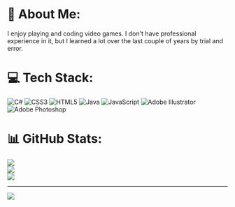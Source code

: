 # 💫 About Me:
I enjoy playing and coding video games. I don't have professional experience in it, but I learned a lot over the last couple of years by trial and error.


# 💻 Tech Stack:
![C#](https://img.shields.io/badge/c%23-%23239120.svg?style=for-the-badge&logo=c-sharp&logoColor=white) ![CSS3](https://img.shields.io/badge/css3-%231572B6.svg?style=for-the-badge&logo=css3&logoColor=white) ![HTML5](https://img.shields.io/badge/html5-%23E34F26.svg?style=for-the-badge&logo=html5&logoColor=white) ![Java](https://img.shields.io/badge/java-%23ED8B00.svg?style=for-the-badge&logo=java&logoColor=white) ![JavaScript](https://img.shields.io/badge/javascript-%23323330.svg?style=for-the-badge&logo=javascript&logoColor=%23F7DF1E) ![Adobe Illustrator](https://img.shields.io/badge/adobeillustrator-%23FF9A00.svg?style=for-the-badge&logo=adobeillustrator&logoColor=white) ![Adobe Photoshop](https://img.shields.io/badge/adobephotoshop-%2331A8FF.svg?style=for-the-badge&logo=adobephotoshop&logoColor=white)
# 📊 GitHub Stats:
![](https://github-readme-stats.vercel.app/api?username=GreenM4x&theme=dark&hide_border=false&include_all_commits=true&count_private=true)<br/>
![](https://github-readme-streak-stats.herokuapp.com/?user=GreenM4x&theme=dark&hide_border=false)<br/>
![](https://github-readme-stats.vercel.app/api/top-langs/?username=GreenM4x&theme=dark&hide_border=false&include_all_commits=true&count_private=true&layout=compact)

---
[![](https://visitcount.itsvg.in/api?id=GreenM4x&icon=0&color=0)](https://visitcount.itsvg.in)

<!-- Proudly created with GPRM ( https://gprm.itsvg.in ) -->
